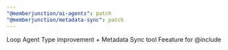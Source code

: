```yaml
---
"@memberjunction/ai-agents": patch
"@memberjunction/metadata-sync": patch
---
```


Loop Agent Type improvement + Metadata Sync tool Feeature for @include
